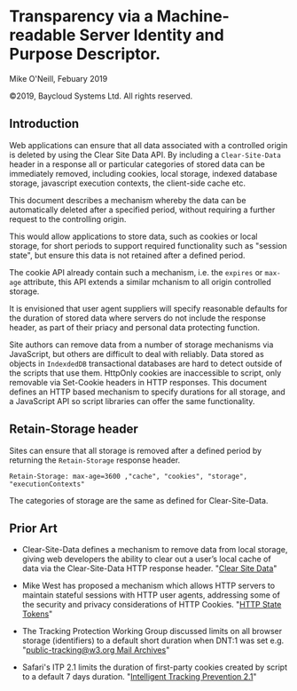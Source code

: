 # Transparency via a Machine-readable Server Identity and Purpose Descriptor.
Mike O'Neill, Febuary 2019

©2019, Baycloud Systems Ltd. All rights reserved.

## Introduction
Web applications can ensure that all data associated with a controlled origin is deleted by using the Clear Site Data API. 
By including a `Clear-Site-Data` header in a response all or particular categories of stored data can be immediately removed, including cookies, local storage, indexed database storage, javascript execution contexts, the client-side cache etc.

This document describes a mechanism whereby the data can be automatically deleted after a specified period, without requiring a further request to the controlling origin.

This would allow applications to store data, such as cookies or local storage, for short periods to support required functionality such as  "session state", but ensure this data is not retained after a defined period. 

The cookie API already contain such a mechanism, i.e. the `expires` or `max-age` attribute, this API extends a similar mchanism to all origin controlled storage. 

It is envisioned that user agent suppliers will specify reasonable defaults for the duration of stored data where servers do not include the response header, as part of their priacy and personal data protecting function.

Site authors can remove data from a number of storage mechanisms via JavaScript, but others are difficult to deal with reliably. Data stored as objects in `IndexdedDB` transactional databases are hard to detect outside of the scripts that use them. HttpOnly cookies are inaccessible to script, only removable via Set-Cookie headers in HTTP responses. This document defines an HTTP based mechanism to specify durations for all storage, and a JavaScript API so script libraries can offer the same functionality.

## Retain-Storage header
Sites can ensure that all storage is removed after a defined period by returning the `Retain-Storage` response header.

`Retain-Storage: max-age=3600 ,"cache", "cookies", "storage", "executionContexts"`

The categories of storage are the same as defined for Clear-Site-Data.

## Prior Art
*  Clear-Site-Data defines a mechanism to remove data from local storage, giving web developers the ability to clear out a user’s local cache of data via the Clear-Site-Data HTTP response header. "[Clear Site Data](https://www.w3.org/TR/clear-site-data/)"


*   Mike West has proposed a mechanism which allows HTTP servers to maintain stateful sessions with HTTP user agents, addressing some of the security and privacy considerations of HTTP Cookies. "[HTTP State Tokens](https://mikewest.github.io/http-state-tokens/draft-west-http-state-tokens.html)" 

*   The Tracking Protection Working Group discussed limits on all browser storage (identifiers) to a default short duration when DNT:1 was set e.g. "[public-tracking@w3.org Mail Archives](https://lists.w3.org/Archives/Public/public-tracking/2013Jun/0262.html)" 

* Safari's ITP 2.1 limits the duration of first-party cookies created by script to a default 7 days duration. "[Intelligent Tracking Prevention 2.1](https://webkit.org/blog/8613/intelligent-tracking-prevention-2-1/)"



  

